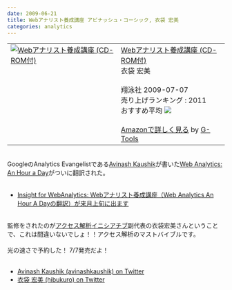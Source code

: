 ```yaml
---
date: 2009-06-21
title: Webアナリスト養成講座 アビナッシュ・コーシック, 衣袋 宏美
categories: analytics
---
```

<table border="0" cellpadding="5"><tbody><tr><td valign="top"><a href="http://www.amazon.co.jp/exec/obidos/ASIN/4798117897/warikiru-22/ref=nosim/" target="_blank"><img src="http://ecx.images-amazon.com/images/I/41yHjUT2INL._SL160_.jpg" alt="Webアナリスト養成講座 (CD-ROM付)" border="0" /></a></td><td valign="top"><span style="font-size:-1;"><a href="http://www.amazon.co.jp/Web%E3%82%A2%E3%83%8A%E3%83%AA%E3%82%B9%E3%83%88%E9%A4%8A%E6%88%90%E8%AC%9B%E5%BA%A7-CD-ROM%E4%BB%98-%E3%82%A2%E3%83%93%E3%83%8A%E3%83%83%E3%82%B7%E3%83%A5%E3%83%BB%E3%82%B3%E3%83%BC%E3%82%B7%E3%83%83%E3%82%AF/dp/4798117897%3FSubscriptionId%3D15SMZCTB9V8NGR2TW082%26tag%3Dwarikiru-22%26linkCode%3Dxm2%26camp%3D2025%26creative%3D165953%26creativeASIN%3D4798117897" target="_blank">Webアナリスト養成講座 (CD-ROM付)</a><img src="http://www.assoc-amazon.jp/e/ir?t=warikiru-22&amp;l=ur2&amp;o=9" alt="" border="0" height="1" width="1" /><br />衣袋 宏美<br /><br />翔泳社  2009-07-07<br />売り上げランキング : 2011<br />おすすめ平均  <img src="http://g-images.amazon.com/images/G/01/detail/stars-5-0.gif" /><br /><br /><a href="http://www.amazon.co.jp/Web%E3%82%A2%E3%83%8A%E3%83%AA%E3%82%B9%E3%83%88%E9%A4%8A%E6%88%90%E8%AC%9B%E5%BA%A7-CD-ROM%E4%BB%98-%E3%82%A2%E3%83%93%E3%83%8A%E3%83%83%E3%82%B7%E3%83%A5%E3%83%BB%E3%82%B3%E3%83%BC%E3%82%B7%E3%83%83%E3%82%AF/dp/4798117897%3FSubscriptionId%3D15SMZCTB9V8NGR2TW082%26tag%3Dwarikiru-22%26linkCode%3Dxm2%26camp%3D2025%26creative%3D165953%26creativeASIN%3D4798117897" target="_blank">Amazonで詳しく見る</a></span> <span style="font-size:-2;">by <a href="http://www.goodpic.com/mt/aws/index.html">G-Tools</a></span></td></tr></tbody></table><br />GoogleのAnalytics Evangelistである<a href="http://www.kaushik.net/avinash/">Avinash Kaushik</a>が書いた<a href="http://www.amazon.co.jp/gp/product/0470130652?ie=UTF8&amp;tag=warikiru-22&amp;linkCode=as2&amp;camp=247&amp;creative=7399&amp;creativeASIN=0470130652">Web Analytics: An Hour a Day</a>がついに翻訳された。<br /><br /><ul><li><a href="http://ibukuro.blogspot.com/2009/06/webweb-analytics-hour-day.html">Insight for WebAnalytics: Webアナリスト養成講座（Web Analytics An Hour A Dayの翻訳）が来月上旬に出ます</a></li></ul><br />監修をされたのが<a href="http://a2i.jp/">アクセス解析イニシアチブ</a>副代表の衣袋宏美さんということで、これは間違いないでしょ！！アクセス解析のマストバイブルです。<br /><br />光の速さで予約した！ 7/7発売だよ！<br /><br /><ul><li><a href="http://twitter.com/avinashkaushik">Avinash Kaushik (avinashkaushik) on Twitter</a></li><li><a href="http://twitter.com/hibukuro">衣袋 宏美 (hibukuro) on Twitter</a></li></ul>
